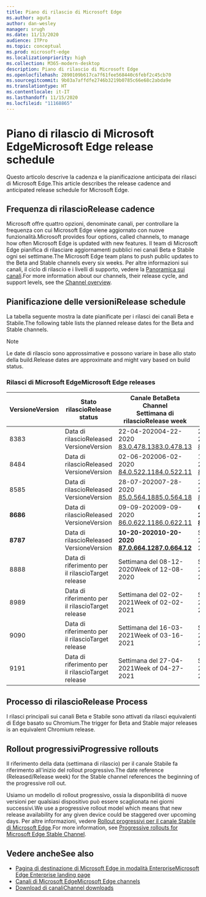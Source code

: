 ```yaml
---
title: Piano di rilascio di Microsoft Edge
ms.author: aguta
author: dan-wesley
manager: srugh
ms.date: 11/13/2020
audience: ITPro
ms.topic: conceptual
ms.prod: microsoft-edge
ms.localizationpriority: high
ms.collection: M365-modern-desktop
description: Piano di rilascio di Microsoft Edge
ms.openlocfilehash: 2890109b617ca7f61fee568440c6febf2c45cb70
ms.sourcegitcommit: 9b03a7affdfe2746b3219b0785c66e68c2abda9e
ms.translationtype: HT
ms.contentlocale: it-IT
ms.lasthandoff: 11/15/2020
ms.locfileid: "11168865"
---
```

# <span data-ttu-id="d68d8-103">Piano di rilascio di Microsoft Edge</span><span class="sxs-lookup"><span data-stu-id="d68d8-103">Microsoft Edge release schedule</span></span>

<span data-ttu-id="d68d8-104">Questo articolo descrive la cadenza e la pianificazione anticipata dei rilasci di Microsoft Edge.</span><span class="sxs-lookup"><span data-stu-id="d68d8-104">This article describes the release cadence and anticipated release schedule for Microsoft Edge.</span></span>

## <span data-ttu-id="d68d8-105">Frequenza di rilascio</span><span class="sxs-lookup"><span data-stu-id="d68d8-105">Release cadence</span></span>

<span data-ttu-id="d68d8-106">Microsoft offre quattro opzioni, denominate canali, per controllare la frequenza con cui Microsoft Edge viene aggiornato con nuove funzionalità.</span><span class="sxs-lookup"><span data-stu-id="d68d8-106">Microsoft provides four options, called channels, to manage how often Microsoft Edge is updated with new features.</span></span> <span data-ttu-id="d68d8-107">Il team di Microsoft Edge pianifica di rilasciare aggiornamenti pubblici nei canali Beta e Stabile ogni sei settimane.</span><span class="sxs-lookup"><span data-stu-id="d68d8-107">The Microsoft Edge team plans to push public updates to the Beta and Stable channels every six weeks.</span></span> <span data-ttu-id="d68d8-108">Per altre informazioni sui canali, il ciclo di rilascio e i livelli di supporto, vedere la [Panoramica sui canali](https://docs.microsoft.com/DeployEdge/microsoft-edge-channels#channel-overview).</span><span class="sxs-lookup"><span data-stu-id="d68d8-108">For more information about our channels, their release cycle, and support levels, see the [Channel overview](https://docs.microsoft.com/DeployEdge/microsoft-edge-channels#channel-overview).</span></span>

## <span data-ttu-id="d68d8-109">Pianificazione delle versioni</span><span class="sxs-lookup"><span data-stu-id="d68d8-109">Release schedule</span></span>

<span data-ttu-id="d68d8-110">La tabella seguente mostra la date pianificate per i rilasci dei canali Beta e Stabile.</span><span class="sxs-lookup"><span data-stu-id="d68d8-110">The following table lists the planned release dates for the Beta and Stable channels.</span></span>

> [!NOTE]
> <span data-ttu-id="d68d8-111">Le date di rilascio sono approssimative e possono variare in base allo stato della build.</span><span class="sxs-lookup"><span data-stu-id="d68d8-111">Release dates are approximate and might vary based on build status.</span></span>

### <span data-ttu-id="d68d8-112">Rilasci di Microsoft Edge</span><span class="sxs-lookup"><span data-stu-id="d68d8-112">Microsoft Edge releases</span></span>

| <span data-ttu-id="d68d8-113">Versione</span><span class="sxs-lookup"><span data-stu-id="d68d8-113">Version</span></span> | <span data-ttu-id="d68d8-114">Stato rilascio</span><span class="sxs-lookup"><span data-stu-id="d68d8-114">Release status</span></span> | <span data-ttu-id="d68d8-115">Canale Beta</span><span class="sxs-lookup"><span data-stu-id="d68d8-115">Beta Channel</span></span><br><span data-ttu-id="d68d8-116">Settimana di rilascio</span><span class="sxs-lookup"><span data-stu-id="d68d8-116">Release week</span></span> | <span data-ttu-id="d68d8-117">Canale Stable</span><span class="sxs-lookup"><span data-stu-id="d68d8-117">Stable Channel</span></span><br><span data-ttu-id="d68d8-118">Settimana di rilascio</span><span class="sxs-lookup"><span data-stu-id="d68d8-118">Release week</span></span> |
|---------|-----|------|--------|
| <span data-ttu-id="d68d8-119">83</span><span class="sxs-lookup"><span data-stu-id="d68d8-119">83</span></span> | <span data-ttu-id="d68d8-120">Data di rilascio</span><span class="sxs-lookup"><span data-stu-id="d68d8-120">Released</span></span><br><span data-ttu-id="d68d8-121">Versione</span><span class="sxs-lookup"><span data-stu-id="d68d8-121">Version</span></span> | <span data-ttu-id="d68d8-122">22-04-2020</span><span class="sxs-lookup"><span data-stu-id="d68d8-122">04-22-2020</span></span><br>[<span data-ttu-id="d68d8-123">83.0.478.13</span><span class="sxs-lookup"><span data-stu-id="d68d8-123">83.0.478.13</span></span>](https://docs.microsoft.com/DeployEdge/microsoft-edge-relnote-beta-channel#version-83047813-april-22) | <span data-ttu-id="d68d8-124">21-05-2020</span><span class="sxs-lookup"><span data-stu-id="d68d8-124">05-21-2020</span></span><br> [<span data-ttu-id="d68d8-125">83.0.478.37</span><span class="sxs-lookup"><span data-stu-id="d68d8-125">83.0.478.37</span></span>](https://docs.microsoft.com/DeployEdge/microsoft-edge-relnote-stable-channel#version-83047837-may-21) |
| <span data-ttu-id="d68d8-126">84</span><span class="sxs-lookup"><span data-stu-id="d68d8-126">84</span></span> | <span data-ttu-id="d68d8-127">Data di rilascio</span><span class="sxs-lookup"><span data-stu-id="d68d8-127">Released</span></span><br><span data-ttu-id="d68d8-128">Versione</span><span class="sxs-lookup"><span data-stu-id="d68d8-128">Version</span></span> | <span data-ttu-id="d68d8-129">02-06-2020</span><span class="sxs-lookup"><span data-stu-id="d68d8-129">06-02-2020</span></span><br>[<span data-ttu-id="d68d8-130">84.0.522.11</span><span class="sxs-lookup"><span data-stu-id="d68d8-130">84.0.522.11</span></span>](https://docs.microsoft.com/DeployEdge/microsoft-edge-relnote-beta-channel#version-84052211-june-2) | <span data-ttu-id="d68d8-131">16-07-2020</span><span class="sxs-lookup"><span data-stu-id="d68d8-131">07-16-2020</span></span><br> [<span data-ttu-id="d68d8-132">84.0.522.40</span><span class="sxs-lookup"><span data-stu-id="d68d8-132">84.0.522.40</span></span>](https://docs.microsoft.com/DeployEdge/microsoft-edge-relnote-stable-channel#version-84052240-july-16) |
| <span data-ttu-id="d68d8-133">85</span><span class="sxs-lookup"><span data-stu-id="d68d8-133">85</span></span> | <span data-ttu-id="d68d8-134">Data di rilascio</span><span class="sxs-lookup"><span data-stu-id="d68d8-134">Released</span></span><br><span data-ttu-id="d68d8-135">Versione</span><span class="sxs-lookup"><span data-stu-id="d68d8-135">Version</span></span> | <span data-ttu-id="d68d8-136">28-07-2020</span><span class="sxs-lookup"><span data-stu-id="d68d8-136">07-28-2020</span></span><br>[<span data-ttu-id="d68d8-137">85.0.564.18</span><span class="sxs-lookup"><span data-stu-id="d68d8-137">85.0.564.18</span></span>](https://docs.microsoft.com/DeployEdge/microsoft-edge-relnote-beta-channel#version-85056418-july-28)  | <span data-ttu-id="d68d8-138">27-08-2020</span><span class="sxs-lookup"><span data-stu-id="d68d8-138">08-27-2020</span></span><br>[<span data-ttu-id="d68d8-139">85.0.564.41</span><span class="sxs-lookup"><span data-stu-id="d68d8-139">85.0.564.41</span></span>](https://docs.microsoft.com/DeployEdge/microsoft-edge-relnote-stable-channel#version-85056441-august-27) |
| **<span data-ttu-id="d68d8-140">86</span><span class="sxs-lookup"><span data-stu-id="d68d8-140">86</span></span>** | <span data-ttu-id="d68d8-141">Data di rilascio</span><span class="sxs-lookup"><span data-stu-id="d68d8-141">Released</span></span><br><span data-ttu-id="d68d8-142">Versione</span><span class="sxs-lookup"><span data-stu-id="d68d8-142">Version</span></span> | <span data-ttu-id="d68d8-143">09-09-2020</span><span class="sxs-lookup"><span data-stu-id="d68d8-143">09-09-2020</span></span><br>[<span data-ttu-id="d68d8-144">86.0.622.11</span><span class="sxs-lookup"><span data-stu-id="d68d8-144">86.0.622.11</span></span>](https://docs.microsoft.com/DeployEdge/microsoft-edge-relnote-beta-channel#version-86062211-september-9) | **<span data-ttu-id="d68d8-145">09-10-2020</span><span class="sxs-lookup"><span data-stu-id="d68d8-145">10-09-2020</span></span>**<br>**[<span data-ttu-id="d68d8-146">86.0.622.38</span><span class="sxs-lookup"><span data-stu-id="d68d8-146">86.0.622.38</span></span>](https://docs.microsoft.com/deployedge/microsoft-edge-relnote-stable-channel#version-86062238-october-9)** |
| **<span data-ttu-id="d68d8-147">87</span><span class="sxs-lookup"><span data-stu-id="d68d8-147">87</span></span>** | <span data-ttu-id="d68d8-148">Data di rilascio</span><span class="sxs-lookup"><span data-stu-id="d68d8-148">Released</span></span><br><span data-ttu-id="d68d8-149">Versione</span><span class="sxs-lookup"><span data-stu-id="d68d8-149">Version</span></span> | **<span data-ttu-id="d68d8-150">10-20-2020</span><span class="sxs-lookup"><span data-stu-id="d68d8-150">10-20-2020</span></span>**<br>**[<span data-ttu-id="d68d8-151">87.0.664.12</span><span class="sxs-lookup"><span data-stu-id="d68d8-151">87.0.664.12</span></span>](https://docs.microsoft.com/deployedge/microsoft-edge-relnote-beta-channel#version-87066412--october-20)** | <span data-ttu-id="d68d8-152">Settimana del 19-11-2020</span><span class="sxs-lookup"><span data-stu-id="d68d8-152">Week of 11-19-2020</span></span> |
| <span data-ttu-id="d68d8-153">88</span><span class="sxs-lookup"><span data-stu-id="d68d8-153">88</span></span> | <span data-ttu-id="d68d8-154">Data di riferimento per il rilascio</span><span class="sxs-lookup"><span data-stu-id="d68d8-154">Target release</span></span> | <span data-ttu-id="d68d8-155">Settimana del 08-12-2020</span><span class="sxs-lookup"><span data-stu-id="d68d8-155">Week of 12-08-2020</span></span> | <span data-ttu-id="d68d8-156">Settimana del 21-01-2021</span><span class="sxs-lookup"><span data-stu-id="d68d8-156">Week of 01-21-2021</span></span> |
| <span data-ttu-id="d68d8-157">89</span><span class="sxs-lookup"><span data-stu-id="d68d8-157">89</span></span> | <span data-ttu-id="d68d8-158">Data di riferimento per il rilascio</span><span class="sxs-lookup"><span data-stu-id="d68d8-158">Target release</span></span> | <span data-ttu-id="d68d8-159">Settimana del 02-02-2021</span><span class="sxs-lookup"><span data-stu-id="d68d8-159">Week of 02-02-2021</span></span> | <span data-ttu-id="d68d8-160">Settimana del 04-03-2021</span><span class="sxs-lookup"><span data-stu-id="d68d8-160">Week of 03-04-2021</span></span> |
| <span data-ttu-id="d68d8-161">90</span><span class="sxs-lookup"><span data-stu-id="d68d8-161">90</span></span> | <span data-ttu-id="d68d8-162">Data di riferimento per il rilascio</span><span class="sxs-lookup"><span data-stu-id="d68d8-162">Target release</span></span> | <span data-ttu-id="d68d8-163">Settimana del 16-03-2021</span><span class="sxs-lookup"><span data-stu-id="d68d8-163">Week of 03-16-2021</span></span> | <span data-ttu-id="d68d8-164">Settimana del 15-4-2021</span><span class="sxs-lookup"><span data-stu-id="d68d8-164">Week of 4-15-2021</span></span> |
| <span data-ttu-id="d68d8-165">91</span><span class="sxs-lookup"><span data-stu-id="d68d8-165">91</span></span> | <span data-ttu-id="d68d8-166">Data di riferimento per il rilascio</span><span class="sxs-lookup"><span data-stu-id="d68d8-166">Target release</span></span> | <span data-ttu-id="d68d8-167">Settimana del 27-04-2021</span><span class="sxs-lookup"><span data-stu-id="d68d8-167">Week of 04-27-2021</span></span> | <span data-ttu-id="d68d8-168">Settimana del 27-05-2021</span><span class="sxs-lookup"><span data-stu-id="d68d8-168">Week of 05-27-2021</span></span> |

## <span data-ttu-id="d68d8-169">Processo di rilascio</span><span class="sxs-lookup"><span data-stu-id="d68d8-169">Release Process</span></span>

<span data-ttu-id="d68d8-170">I rilasci principali sui canali Beta e Stabile sono attivati da rilasci equivalenti di Edge basato su Chromium.</span><span class="sxs-lookup"><span data-stu-id="d68d8-170">The trigger for Beta and Stable major releases is an equivalent Chromium release.</span></span>

## <span data-ttu-id="d68d8-171">Rollout progressivi</span><span class="sxs-lookup"><span data-stu-id="d68d8-171">Progressive rollouts</span></span>

<span data-ttu-id="d68d8-172">Il riferimento della data (settimana di rilascio) per il canale Stabile fa riferimento all'inizio del rollout progressivo.</span><span class="sxs-lookup"><span data-stu-id="d68d8-172">The date reference (Released/Release week) for the Stable channel references the beginning of the progressive roll out.</span></span>

<span data-ttu-id="d68d8-173">Usiamo un modello di rollout progressivo, ossia la disponibilità di nuove versioni per qualsiasi dispositivo può essere scaglionata nei giorni successivi.</span><span class="sxs-lookup"><span data-stu-id="d68d8-173">We use a progressive rollout model which means that new release availability for any given device could be staggered over upcoming days.</span></span> <span data-ttu-id="d68d8-174">Per altre informazioni, vedere [Rollout progressivi per il canale Stabile di Microsoft Edge](microsoft-edge-update-progressive-rollout.md).</span><span class="sxs-lookup"><span data-stu-id="d68d8-174">For more information, see [Progressive rollouts for Microsoft Edge Stable Channel](microsoft-edge-update-progressive-rollout.md).</span></span>

## <span data-ttu-id="d68d8-175">Vedere anche</span><span class="sxs-lookup"><span data-stu-id="d68d8-175">See also</span></span>

- [<span data-ttu-id="d68d8-176">Pagina di destinazione di Microsoft Edge in modalità Enterprise</span><span class="sxs-lookup"><span data-stu-id="d68d8-176">Microsoft Edge Enterprise landing page</span></span>](https://aka.ms/EdgeEnterprise)
- [<span data-ttu-id="d68d8-177">Canali di Microsoft Edge</span><span class="sxs-lookup"><span data-stu-id="d68d8-177">Microsoft Edge channels</span></span>](microsoft-edge-channels.md)
- [<span data-ttu-id="d68d8-178">Download di canali</span><span class="sxs-lookup"><span data-stu-id="d68d8-178">Channel downloads</span></span>](https://www.microsoft.com/edge/business/download)